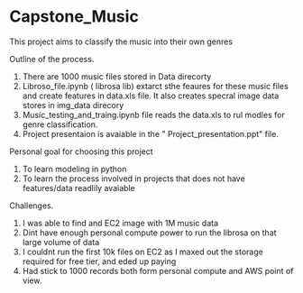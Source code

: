 # Capstone_Music
This project aims to classify the music into their own genres 

Outline of the process.

1. There are 1000 music files stored in Data direcorty
2. Libroso_file.ipynb ( librosa lib) extarct sthe feaures for these music files and create features in data.xls file.
   It also creates specral image data stores in img_data direcory
3. Music_testing_and_traing.ipynb file reads the data.xls to rul modles for genre classification.
4. Project presentaion is avaiable in the " Project_presentation.ppt" file.


Personal goal for choosing this project
1. To learn modeling in python
2. To learn the process involved in projects that does not have features/data readlily avaiable

Challenges.
1. I was able to find and EC2 image with 1M music data 
2. Dint have enough personal compute power to run the librosa on that large volume of data 
3. I couldnt run the first 10k files on EC2 as I maxed out the storage required for free tier, and eded up paying 
4. Had stick to 1000 records both form personal compute and AWS point of view. 





